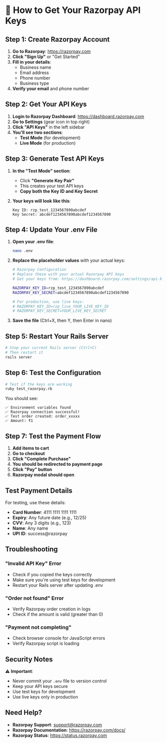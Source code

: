 # 🔑 How to Get Your Razorpay API Keys

## Step 1: Create Razorpay Account

1. **Go to Razorpay**: https://razorpay.com
2. **Click "Sign Up"** or "Get Started"
3. **Fill in your details**:
   - Business name
   - Email address
   - Phone number
   - Business type
4. **Verify your email** and phone number

## Step 2: Get Your API Keys

1. **Login to Razorpay Dashboard**: https://dashboard.razorpay.com
2. **Go to Settings** (gear icon in top right)
3. **Click "API Keys"** in the left sidebar
4. **You'll see two sections**:
   - **Test Mode** (for development)
   - **Live Mode** (for production)

## Step 3: Generate Test API Keys

1. **In the "Test Mode" section**:
   - Click **"Generate Key Pair"**
   - This creates your test API keys
   - **Copy both the Key ID and Key Secret**

2. **Your keys will look like this**:
   ```
   Key ID: rzp_test_1234567890abcdef
   Key Secret: abcdef1234567890abcdef1234567890
   ```

## Step 4: Update Your .env File

1. **Open your .env file**:
   ```bash
   nano .env
   ```

2. **Replace the placeholder values** with your actual keys:
   ```bash
   # Razorpay Configuration
   # Replace these with your actual Razorpay API keys
   # Get your keys from: https://dashboard.razorpay.com/settings/api-keys

   RAZORPAY_KEY_ID=rzp_test_1234567890abcdef
   RAZORPAY_KEY_SECRET=abcdef1234567890abcdef1234567890

   # For production, use live keys:
   # RAZORPAY_KEY_ID=rzp_live_YOUR_LIVE_KEY_ID
   # RAZORPAY_KEY_SECRET=YOUR_LIVE_KEY_SECRET
   ```

3. **Save the file** (Ctrl+X, then Y, then Enter in nano)

## Step 5: Restart Your Rails Server

```bash
# Stop your current Rails server (Ctrl+C)
# Then restart it
rails server
```

## Step 6: Test the Configuration

```bash
# Test if the keys are working
ruby test_razorpay.rb
```

You should see:
```
✅ Environment variables found
✅ Razorpay connection successful!
✅ Test order created: order_xxxxx
✅ Amount: ₹1
```

## Step 7: Test the Payment Flow

1. **Add items to cart**
2. **Go to checkout**
3. **Click "Complete Purchase"**
4. **You should be redirected to payment page**
5. **Click "Pay" button**
6. **Razorpay modal should open**

## Test Payment Details

For testing, use these details:
- **Card Number**: 4111 1111 1111 1111
- **Expiry**: Any future date (e.g., 12/25)
- **CVV**: Any 3 digits (e.g., 123)
- **Name**: Any name
- **UPI ID**: success@razorpay

## Troubleshooting

### "Invalid API Key" Error
- Check if you copied the keys correctly
- Make sure you're using test keys for development
- Restart your Rails server after updating .env

### "Order not found" Error
- Verify Razorpay order creation in logs
- Check if the amount is valid (greater than 0)

### "Payment not completing"
- Check browser console for JavaScript errors
- Verify Razorpay script is loading

## Security Notes

⚠️ **Important**: 
- Never commit your `.env` file to version control
- Keep your API keys secure
- Use test keys for development
- Use live keys only in production

## Need Help?

- **Razorpay Support**: support@razorpay.com
- **Razorpay Documentation**: https://razorpay.com/docs/
- **Razorpay Status**: https://status.razorpay.com
